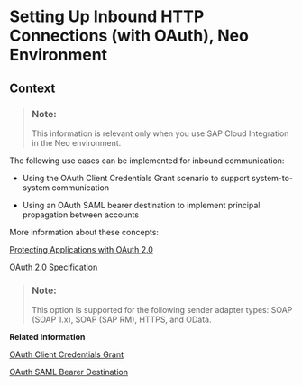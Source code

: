 <!-- loioe5cb7ea5a4534c23bd88c16a51889a55 -->

# Setting Up Inbound HTTP Connections \(with OAuth\), Neo Environment



## Context

> ### Note:  
> This information is relevant only when you use SAP Cloud Integration in the Neo environment.

The following use cases can be implemented for inbound communication:

-   Using the OAuth Client Credentials Grant scenario to support system-to-system communication

-   Using an OAuth SAML bearer destination to implement principal propagation between accounts


More information about these concepts:

[Protecting Applications with OAuth 2.0](https://help.hana.ondemand.com/help/frameset.htm?b7b589334d444293a2a91e0ef4234136.html)

[OAuth 2.0 Specification](https://oauth.net/2/) 

> ### Note:  
> This option is supported for the following sender adapter types: SOAP \(SOAP 1.x\), SOAP \(SAP RM\), HTTPS, and OData.

**Related Information**  


[OAuth Client Credentials Grant](oauth-client-credentials-grant-cf611ec.md "You can configure OAuth authentication, in particular the Client Credentials Grant variant, for inbound calls from sender systems to the integration platform. This gives the sender (client) application access to the associated runtime node through OAuth authentication.")

[OAuth SAML Bearer Destination](oauth-saml-bearer-destination-f931226.md "You can enable principal propagation between different accounts.")

